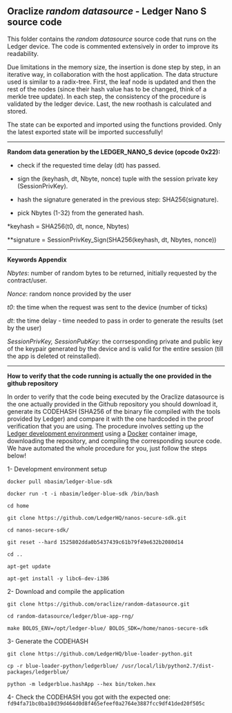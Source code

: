 ## Oraclize *random datasource* - Ledger Nano S source code


This folder contains the *random datasource* source code that runs on the Ledger device. The code is commented extensively in order to improve its readability.

Due limitations in the memory size, the insertion is done step by step, in an iterative way, in collaboration with the host application. The data structure used is similar to a radix-tree. First, the leaf node is updated and then the rest of the nodes (since their hash value has to be changed, think of a merkle tree update). In each step, the consistency of the procedure is validated by the ledger device. Last, the new roothash is calculated and stored.

The state can be exported and imported using the functions provided. Only the latest exported state will be imported successfully!

***
  
**Random data generation by the LEDGER_NANO_S device (opcode 0x22):**

- check if the requested time delay (dt) has passed.

- sign the (keyhash, dt, Nbyte, nonce) tuple with the session private key (SessionPrivKey).

- hash the signature generated in the previous step: SHA256(signature).

- pick Nbytes (1-32) from the generated hash.

\*keyhash = SHA256(t0, dt, nonce, Nbytes)

\**signature = SessionPrivKey_Sign(SHA256(keyhash, dt, Nbytes, nonce))

***

**Keywords Appendix**

_Nbytes_: number of random bytes to be returned, initially requested by the contract/user.

_Nonce_: random nonce provided by the user

_t0_: the time when the request was sent to the device (number of ticks)

_dt_: the time delay - time needed to pass in order to generate the results (set by the user)

_SessionPrivKey, SessionPubKey_: the corrsesponding private and public key of the keypair generated by the device and is valid for the entire session (till the app is deleted ot reinstalled).

***

**How to verify that the code running is actually the one provided in the github repository**

In order to verify that the code being executed by the Oraclize datasource is the one actually provided in the Github repository you should download it, generate its CODEHASH (SHA256 of the binary file compiled with the tools provided by Ledger) and compare it with the one hardcoded in the proof verification that you are using. The procedure involves setting up the [Ledger development environment](http://ledger.readthedocs.io/en/latest/nanos/setup.html) using a [Docker](https://www.docker.com/) container image, downloading the repository, and compiling the corresponding source code. We have automated the whole procedure for you, just follow the steps below!


1- Development environment setup
```
docker pull nbasim/ledger-blue-sdk

docker run -t -i nbasim/ledger-blue-sdk /bin/bash

cd home

git clone https://github.com/LedgerHQ/nanos-secure-sdk.git

cd nanos-secure-sdk/

git reset --hard 1525802dda0b5437439c61b79f49e632b2080d14

cd ..

apt-get update

apt-get install -y libc6-dev-i386
```

2- Download and compile the application
```
git clone https://github.com/oraclize/random-datasource.git

cd random-datasource/ledger/blue-app-rng/

make BOLOS_ENV=/opt/ledger-blue/ BOLOS_SDK=/home/nanos-secure-sdk
```

3- Generate the CODEHASH
```
git clone https://github.com/LedgerHQ/blue-loader-python.git

cp -r blue-loader-python/ledgerblue/ /usr/local/lib/python2.7/dist-packages/ledgerblue/

python -m ledgerblue.hashApp --hex bin/token.hex
```

4- Check the CODEHASH you got with the expected one: `fd94fa71bc0ba10d39d464d0d8f465efeef0a2764e3887fcc9df41ded20f505c`
